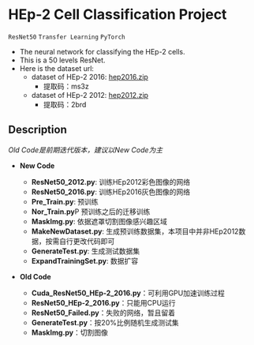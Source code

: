 HEp-2 Cell Classification Project
====

`ResNet50`  `Transfer Learning`  `PyTorch`

* The neural network for classifying the HEp-2 cells.<br>
* This is a 50 levels ResNet.
* Here is the dataset url:
    * dataset of HEp-2 2016: [hep2016.zip](https://pan.baidu.com/s/1iP7ZS79ICae1miu_pbWTVA "https://pan.baidu.com/s/1iP7ZS79ICae1miu_pbWTVA")
      * 提取码：ms3z
    * dataset of HEp-2 2012: [hep2012.zip](https://pan.baidu.com/s/1WTHMiEKsMdpMZSmjAvCk-g "https://pan.baidu.com/s/1WTHMiEKsMdpMZSmjAvCk-g")
      * 提取码：2brd
    
## **Description**
_Old Code是前期迭代版本，建议以New Code为主_
* **New Code**
   * **ResNet50_2012.py**: 训练HEp2012彩色图像的网络
   * **ResNet50_2016.py**: 训练HEp2016灰色图像的网络
   * **Pre_Train.py**: 预训练
   * **Nor_Train.py**P 预训练之后的迁移训练
   * **MaskImg.py**: 依据遮罩切割图像感兴趣区域
   * **MakeNewDataset.py**: 生成预训练数据集，本项目中并非HEp2012数据，按需自行更改代码即可
   * **GenerateTest.py**: 生成测试数据集
   * **ExpandTrainingSet.py**: 数据扩容

* **Old Code**
   * **Cuda_ResNet50_HEp-2_2016.py**：可利用GPU加速训练过程
   * **ResNet50_HEp-2_2016.py**：只能用CPU运行
   * **ResNet50_Failed.py**：失败的网络，暂且留着
   * **GenerateTest.py**：按20%比例随机生成测试集
   * **MaskImg.py**：切割图像
